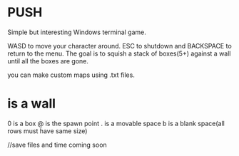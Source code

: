 # PUSH
Simple but interesting Windows terminal game.

WASD to move your character around. ESC to shutdown and BACKSPACE to return to the menu.
The goal is to squish a stack of boxes(5+) against a wall until all the boxes are gone.

you can make custom maps using .txt files.
# is a wall
0 is a box
@ is the spawn point
. is a movable space
b is a blank space(all rows must have same size)

//save files and time coming soon


